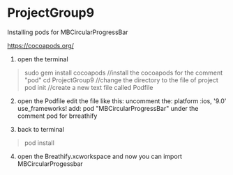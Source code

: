 # ProjectGroup9

Installing pods for MBCircularProgressBar

https://cocoapods.org/
1. open the terminal
> sudo gem install cocoapods
//install the cocoapods for the comment "pod"
> cd ProjectGroup9
//change the directory to the file of project
> pod init
//create a new text file called Podfile

2. open the Podfile
edit the file like this:
uncomment the:
platform :ios, '9.0'
use_frameworks!
add:
pod "MBCircularProgressBar"
under the comment pod for brreathify

3. back to terminal
> pod install

4. open the Breathify.xcworkspace and now you can import MBCircularProgessbar

